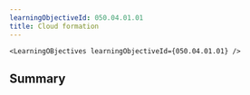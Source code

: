 ```yaml
---
learningObjectiveId: 050.04.01.01
title: Cloud formation
---
```


```tsx eval
<LearningOBjectives learningObjectiveId={050.04.01.01} />
```

## Summary
